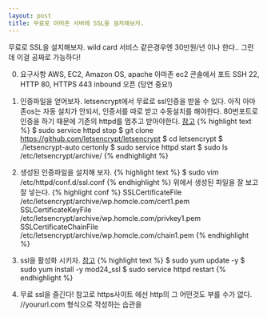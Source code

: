```yaml
---
layout: post
title: 무료로 아마존 서버에 SSL을 설치해보자.
---
```


무료로 SSL을 설치해보자.
wild card 서비스 같은경우엔 30만원/년 이나 한다.. 
그런데 이걸 공짜로 가능하다!

0. 요구사항
 AWS, EC2, Amazon OS, apache
 아마존 ec2 콘솔에서 포트 SSH 22, HTTP 80, HTTPS 443 inbound 오픈 (당연 중요!)

1. 인증파일을 얻어보자.
 letsencrypt에서 무료로 ssl인증을 받을 수 있다. 아직 아마존os는 자동 설치가 안되서, 인증서를 따로 받고 수동설치를 해야한다. 80번포트로 인증을 하기 때문에 기존의 httpd를 멈추고 받아야한다.
 [참고](https://letsencrypt.org/getting-started/)
{% highlight text %}
$ sudo service httpd stop
$ git clone https://github.com/letsencrypt/letsencrypt
$ cd letsencrypt
$ ./letsencrypt-auto certonly
$ sudo service httpd start
$ sudo ls /etc/letsencrypt/archive/
{% endhighlight %}
2. 생성된 인증파일을 설치해 보자.
{% highlight text %}
$ sudo vim /etc/httpd/conf.d/ssl.conf 
{% endhighlight %}
 위에서 생성된 파일을 잘 보고 잘 넣는다.
{% highlight conf %}
SSLCertificateFile  /etc/letsencrypt/archive/wp.homcle.com/cert1.pem
SSLCertificateKeyFile /etc/letsencrypt/archive/wp.homcle.com/privkey1.pem
SSLCertificateChainFile /etc/letsencrypt/archive/wp.homcle.com/chain1.pem
{% endhighlight %}
3. ssl을 활성화 시키자.
 [참고](http://docs.aws.amazon.com/ko_kr/AWSEC2/latest/UserGuide/SSL-on-an-instance.html)
{% highlight text %}
$ sudo yum update -y
$ sudo yum install -y mod24_ssl
$ sudo service httpd restart
{% endhighlight %}
4. 무료 ssl을 즐긴다!
  참고로 https사이트 에선 http의 그 어떤것도 부를 수가 없다.
  //yoururl.com 형식으로 작성하는 습관을

